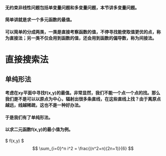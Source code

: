 #### 无约束非线性问题包括单变量问题和多变量问题，本节讲多变量问题。
#### 简单讲就是求一个多元函数的最值。
#### 可以简单的分成两类，一类是直接考察函数的值，不停寻找能使取值更优的点，称为直接法；另一类不仅会用到函数的值，还会用到函数的偏导数，称为间接法。

# 直接搜索法
## 单纯形法
#### 考虑在xy平面中寻找f(x,y)的最值。非常显然，我们不能一个点一个点的找。那么我们是不是可以以原点为中心，辐射出很多条直线，在这些直线上找？由于离原点越远，线越稀疏，这也不是一种好办法。
#### 于是我们有了单纯形法。
#### 以求二元函数f(x,y)的最小值为例。
$ f(x,y) $
$$
\sum_{i=0}^n i^2 = \frac{(n^2+n)(2n+1)}{6}
$$
